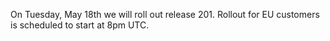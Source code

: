
On Tuesday, May 18th we will roll out release 201. Rollout for EU customers is scheduled to start at 8pm UTC.
